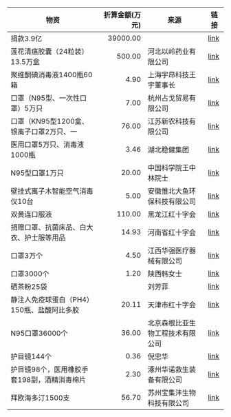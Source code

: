 |                   物资                    |折算金额(万元)|              来源              |                                               链接                                                |
|-------------------------------------------|-------------:|--------------------------------|---------------------------------------------------------------------------------------------------|
|捐款3.9亿                                  |      39000.00|                                |[link](https://posts.careerengine.us/p/5e3329b80b20de7b7d61731f?from=latest-posts-panel&type=title)|
|莲花清瘟胶囊（24粒装）13.5万盒             |        500.00|河北以岭药业有限公司            |[link](http://www.hbsredcross.org.cn/xxgk/4704.jhtml)                                              |
|聚维酮碘消毒液1400瓶60箱                   |          4.90|上海宇昂科技王宇董事长          |[link]()                                                                                           |
|口罩（N95型、一次性口罩）5万只             |          7.00|杭州占戈贸易有限公司            |[link]()                                                                                           |
|口罩（KN95型1200盒、银离子口罩2万只、一    |         76.00| 江苏新农科技有限公司           |[link]()                                                                                           |
|医用口罩5万只、消毒液1000瓶                |          3.46|湖北稳健集团                    |[link]()                                                                                           |
|N95型口罩1万只                             |         20.00|中国科学院王中林院士            |[link]()                                                                                           |
|壁挂式离子木智能空气消毒仪10台             |          5.00|安徽惟北大鱼环保科技有限公司    |[link]()                                                                                           |
|双黄连口服液                               |        110.00|黑龙江红十字会                  |[link]()                                                                                           |
|捐赠口罩、抗菌床品、白大衣、护士服等用品   |         14.93|河南省红十字会                  |[link]()                                                                                           |
|口罩3万个                                  |          4.50|江西华强医疗器械有限公司        |[link]()                                                                                           |
|口罩3000个                                 |          1.20|陕西韩女士                      |[link]()                                                                                           |
|硒茶粉25袋                                 |              |刘芳菲                          |[link]()                                                                                           |
|静注人免疫球蛋白（PH4）150瓶、盐酸阿比多胶 |         20.11|天津市红十字会                  |[link]()                                                                                           |
|N95口罩36000个                             |         36.00|北京森根比亚生物工程技术有限公司|[link]()                                                                                           |
|护目镜144个                                |          0.36|倪忠华                          |[link]()                                                                                           |
|护目镜98个，医用橡胶手套198副，酒精消毒棉片|          2.30|涿州华诺救生装备有限公司        |[link]()                                                                                           |
|拜欧海多汀1500支                           |         56.70|苏州宝集沣生物科技有限公司      |[link]()                                                                                           |
